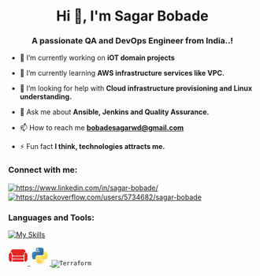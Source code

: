 <h1 align="center">Hi 👋, I'm Sagar Bobade</h1>
<h3 align="center">A passionate QA and DevOps Engineer from India..!</h3>

- 🔭 I’m currently working on **iOT domain projects**

- 🌱 I’m currently learning **AWS infrastructure services like VPC.**

- 🤝 I’m looking for help with **Cloud infrastructure provisioning and Linux understanding.**

- 💬 Ask me about **Ansible, Jenkins and Quality Assurance.**

- 📫 How to reach me **bobadesagarwd@gmail.com**

- ⚡ Fun fact **I think, technologies attracts me.**

<h3 align="left">Connect with me:</h3>
<p align="left">
<a href="https://linkedin.com/in/https://www.linkedin.com/in/sagar-bobade/" target="blank"><img align="center" src="https://raw.githubusercontent.com/rahuldkjain/github-profile-readme-generator/master/src/images/icons/Social/linked-in-alt.svg" alt="https://www.linkedin.com/in/sagar-bobade/" height="30" width="40" /></a>
<a href="https://stackoverflow.com/users/https://stackoverflow.com/users/5734682/sagar-bobade" target="blank"><img align="center" src="https://raw.githubusercontent.com/rahuldkjain/github-profile-readme-generator/master/src/images/icons/Social/stack-overflow.svg" alt="https://stackoverflow.com/users/5734682/sagar-bobade" height="30" width="40" /></a>
</p>

<h3 align="left">Languages and Tools:</h3>

[![My Skills](https://skillicons.dev/icons?i=ansible,aws,mongodb,git,java,jenkins,linux,mysql,selenium)](https://skillicons.dev)


<div>
<a href="https://couchdb.apache.org/" target="_blank" rel="noreferrer"> <img src="https://raw.githubusercontent.com/devicons/devicon/0d6c64dbbf311879f7d563bfc3ccf559f9ed111c/icons/couchdb/couchdb-original.svg" alt="couchdb" width="40" height="40"/> </a> <a href="https://www.python.org" target="_blank" rel="noreferrer"> <img src="https://raw.githubusercontent.com/devicons/devicon/master/icons/python/python-original.svg" alt="python" width="40" height="40"/> </a>
	<code><img height="50" src="https://user-images.githubusercontent.com/25181517/183345121-36788a6e-5462-424a-be67-af1ebeda79a2.png" alt="Terraform" title="Terraform" /></code>
</div>

